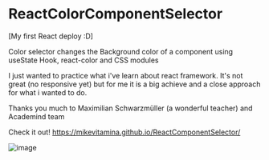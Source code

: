 # ReactColorComponentSelector

[My first React deploy :D]

Color selector changes the Background color of a component using useState Hook, react-color and CSS modules

I just wanted to practice what i've learn about react framework. It's not great (no responsive yet) but for me it is a big achieve and a close approach for what i wanted to do. 

Thanks you much to Maximilian Schwarzmüller (a wonderful teacher) and Academind team 

Check it out! https://mikevitamina.github.io/ReactComponentSelector/

![image](https://user-images.githubusercontent.com/43521047/127730478-47e4e037-daf4-4cb8-be2d-ea8b373e1d41.png)


